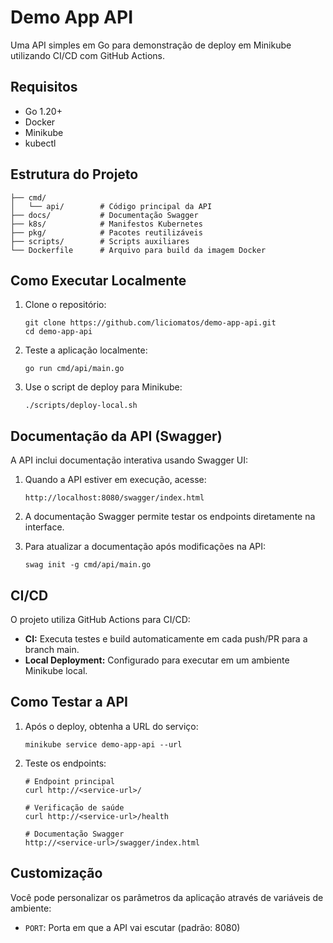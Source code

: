 # Demo App API

Uma API simples em Go para demonstração de deploy em Minikube utilizando CI/CD com GitHub Actions.

## Requisitos

- Go 1.20+
- Docker
- Minikube
- kubectl

## Estrutura do Projeto

```
├── cmd/
│   └── api/        # Código principal da API
├── docs/           # Documentação Swagger
├── k8s/            # Manifestos Kubernetes
├── pkg/            # Pacotes reutilizáveis
├── scripts/        # Scripts auxiliares
└── Dockerfile      # Arquivo para build da imagem Docker
```

## Como Executar Localmente

1. Clone o repositório:
   ```
   git clone https://github.com/liciomatos/demo-app-api.git
   cd demo-app-api
   ```

2. Teste a aplicação localmente:
   ```
   go run cmd/api/main.go
   ```

3. Use o script de deploy para Minikube:
   ```
   ./scripts/deploy-local.sh
   ```

## Documentação da API (Swagger)

A API inclui documentação interativa usando Swagger UI:

1. Quando a API estiver em execução, acesse:
   ```
   http://localhost:8080/swagger/index.html
   ```

2. A documentação Swagger permite testar os endpoints diretamente na interface.

3. Para atualizar a documentação após modificações na API:
   ```
   swag init -g cmd/api/main.go
   ```

## CI/CD

O projeto utiliza GitHub Actions para CI/CD:

- **CI:** Executa testes e build automaticamente em cada push/PR para a branch main.
- **Local Deployment:** Configurado para executar em um ambiente Minikube local.

## Como Testar a API

1. Após o deploy, obtenha a URL do serviço:
   ```
   minikube service demo-app-api --url
   ```

2. Teste os endpoints:
   ```
   # Endpoint principal
   curl http://<service-url>/
   
   # Verificação de saúde
   curl http://<service-url>/health
   
   # Documentação Swagger
   http://<service-url>/swagger/index.html
   ```

## Customização

Você pode personalizar os parâmetros da aplicação através de variáveis de ambiente:

- `PORT`: Porta em que a API vai escutar (padrão: 8080) 